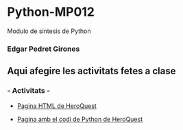 # Python-MP012
Modulo de sintesis de Python
### Edgar Pedret Girones
## Aqui afegire les activitats fetes a clase

### - Activitats -
- [Pagina HTML de HeroQuest](retorno_hero.html)

- [Pagina amb el codi de Python de HeroQuest](formulari_hero.py)
